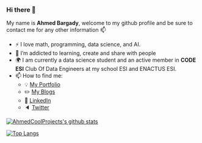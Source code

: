 ### Hi there 👋

My name is **Ahmed Bargady**, welcome to my github profile and be sure to contact me for any other information 📫

- :zap: I love math, programming, data science, and AI.
- 🌱 I’m addicted to learning, create and share with people
- :earth_africa: I am currently a data science student and an active member in **CODE ESI** Club Of Data Engineers at my school ESI and ENACTUS ESI.
- 📫 How to find me: 
  - :bulb: [My Portfolio](https://ahmedbargady.me)
  - :pencil2: [My Blogs](https://blog.ahmedbargady.me)
  - :office: [LinkedIn](https://www.linkedin.com/in/ahmed-bargady/)
  - :speaker: [Twitter](https://twitter.com/AhmedBargady)

[![AhmedCoolProjects's github stats](https://github-readme-stats.vercel.app/api?username=AhmedCoolProjects&count_private=true&show_icons=true&theme=radical&hide_rank=false)](https://github.com/anuraghazra/github-readme-stats)

[![Top Langs](https://github-readme-stats.vercel.app/api/top-langs/?username=AhmedCoolProjects)](https://github.com/anuraghazra/github-readme-stats)
